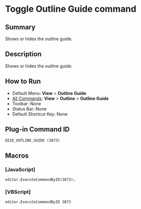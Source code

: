 # Toggle Outline Guide command

## Summary

Shows or hides the outline guide.

## Description

Shows or hides the outline guide.

## How to Run

- Default Menu: **View** \> **Outline Guide**
- [All Commands](../tools/all_commands): **View** >
**Outline** >
**Outline Guide**
- Toolbar: None
- Status Bar: None
- Default Shortcut Key: None

## Plug-in Command ID

```
EEID_OUTLINE_GUIDE (3873)```

## Macros

### \[JavaScript\]

```
editor.ExecuteCommandByID(3873);
```

### \[VBScript\]

```
editor.ExecuteCommandByID 3873
```
